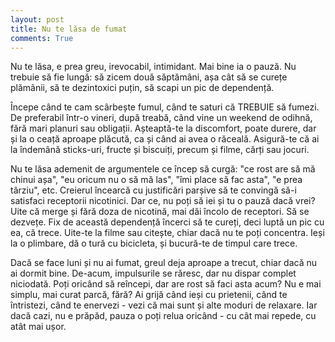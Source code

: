 ```yaml
---
layout: post
title: Nu te lăsa de fumat
comments: True
---
```


Nu te lăsa, e prea greu, irevocabil, intimidant. Mai bine ia o pauză. Nu trebuie să fie lungă: să zicem două săptămâni, așa cât să se curețe plămânii, să te dezintoxici puțin, să scapi un pic de dependență.

Începe când te cam scârbește fumul, când te saturi că TREBUIE să fumezi. De preferabil într-o vineri, după treabă, când vine un weekend de odihnă, fără mari planuri sau obligații. Așteaptă-te la discomfort, poate durere, dar și la o ceață  aproape plăcută, ca și când ai avea o răceală. Asigură-te că ai la îndemână sticks-uri, fructe și biscuiți, precum și filme, cărți sau jocuri.

<!--more-->

Nu te lăsa ademenit de argumentele ce încep să curgă: "ce rost are să mă chinui așa", "eu oricum nu o să mă las", "îmi place să fac asta", "e prea târziu", etc. Creierul încearcă cu justificări parșive să te convingă să-i satisfaci receptorii nicotinici. Dar ce, nu poți să iei și tu o pauză dacă vrei? Uite că merge și fără doza de nicotină, mai dăi încolo de receptori. Să se dezvețe. Fix de această dependență încerci să te cureți, deci luptă un pic cu ea, că trece. Uite-te la filme sau citește, chiar dacă nu te poți concentra. Ieși la o plimbare, dă o tură cu bicicleta, și bucură-te de timpul care trece.

Dacă se face luni și nu ai fumat, greul deja aproape a trecut, chiar dacă nu ai dormit bine. De-acum, impulsurile se răresc, dar nu dispar complet niciodată. Poți oricând să reîncepi, dar are rost să faci asta acum? Nu e mai simplu, mai curat parcă, fără? Ai grijă când ieși cu prietenii, când te întristezi, când te enervezi - vezi că mai sunt și alte moduri de relaxare. Iar dacă cazi, nu e prăpăd, pauza o poți relua oricând - cu cât mai repede, cu atât mai ușor.
